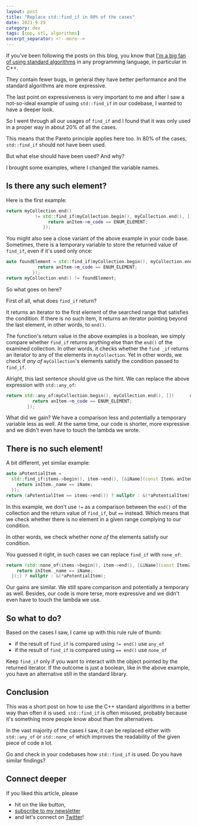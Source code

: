 ```yaml
---
layout: post
title: "Replace std::find_if in 80% of the cases"
date: 2021-9-29
category: dev
tags: [cpp, stl, algorithms]
excerpt_separator: <!--more-->
---
```

If you've been following the posts on this blog, you know that [I'm a big fan of using standard algorithms](https://www.sandordargo.com/blog/2020/05/13/loops-vs-algorithms) in any programming language, in particular in C++.
<!--more-->

They contain fewer bugs, in general they have better performance and the standard algorithms are more expressive.

The last point on expressiveness is very important to me and after I saw a not-so-ideal example of using `std::find_if` in our codebase, I wanted to have a deeper look.

So I went through all our usages of `find_if` and I found that it was only used in a proper way in about 20% of all the cases.

This means that the Pareto principle applies here too. In 80% of the cases, `std::find_if` should not have been used.

But what else should have been used? And why?

I brought some examples, where I changed the variable names.

## Is there any such element?

Here is the first example:

```cpp
return myCollection.end()
           != std::find_if(myCollection.begin(), myCollection.end(), [](myType* anItem) {
                return anItem->m_code == ENUM_ELEMENT;
              });
```

You might also see a close variant of the above example in your code base. Sometimes, there is a temporary variable to store the returned value of `find_if`, even if it's used only once:

```cpp
auto foundElement = std::find_if(myCollection.begin(), myCollection.end(), [](myType* anItem) {
            return anItem->m_code == ENUM_ELEMENT;
          });
return myCollection.end() != foundElement;
```

So what goes on here? 

First of all, what does `find_if` return? 

It returns an iterator to the first element of the searched range that satisfies the condition. If there is no such item, it returns an iterator pointing beyond the last element, in other words, to `end()`.

The function's return value in the above examples is a boolean, we simply compare whether `find_if` returns anything else than the `end()` of the examined collection. In other words, it checks whether the `find _if` returns an iterator to any of the elements in `myCollection`. Yet in other words, we check if *any of* `myCollection`'s elements satisfy the condition passed to `find_if`.

Alright, this last sentence should give us the hint. We can replace the above expression with `std::any_of`:

```cpp
return std::any_of(myCollection.begin(), myCollection.end(), [](      myType* anItem) {
          return anItem->m_code == ENUM_ELEMENT;
        });

```

What did we gain? We have a comparison less and potentially a temporary variable less as well. At the same time, our code is shorter, more expressive and we didn't even have to touch the lambda we wrote.

## There is no such element!

A bit different, yet similar example:

```cpp
auto aPotentialItem =
  std::find_if(items->begin(), item->end(), [&iName](const Item& anItem) {
    return inItem._name == iName;
  });
return (aPotentialItem == items->end()) ? nullptr : &(*aPotentialItem);
```

In this example, we don't use `!=` as a comparison between the `end()` of the collection and the return value of `find_if`, but `==` instead. Which means that we check whether there is no element in a given range complying to our condition.

In other words, we check whether *none of* the elements satisfy our condition.

You guessed it right, in such cases we can replace `find_if` with `none_of`:

```cpp
return (std::none_of(items->begin(), item->end(), [&iName](const Item& anItem) {
    return inItem._name == iName;
  });) ? nullptr : &(*aPotentialItem);
```

Our gains are similar. We still spare comparison and potentially a temporary as well. Besides, our code is more terse, more expressive and we didn't even have to touch the lambda we use.

## So what to do?

Based on the cases I saw, I came up with this rule rule of thumb:
- if the result of `find_if` is compared using `!= end()` use `any_of`
- if the result of `find_if` is compared using `== end()` use `none_of`

Keep `find_if` only if you want to interact with the object pointed by the returned iterator. If the outcome is just a boolean, like in the above example, you have an alternative still in the standard library.

## Conclusion

This was a short post on how to use the C++ standard algorithms in a better way than often it is used. `std::find_if` is often misused, probably because it's something more people know about than the alternatives.

In the vast majority of the cases I saw, it can be replaced either with `std::any_of` or `std::none_of` which improves the readability of the given piece of code a lot.

Go and check in your codebases how `std::find_if` is used. Do you have similar findings?

## Connect deeper

If you liked this article, please 
- hit on the like button,  
- [subscribe to my newsletter](http://eepurl.com/gvcv1j) 
- and let's connect on [Twitter](https://twitter.com/SandorDargo)!